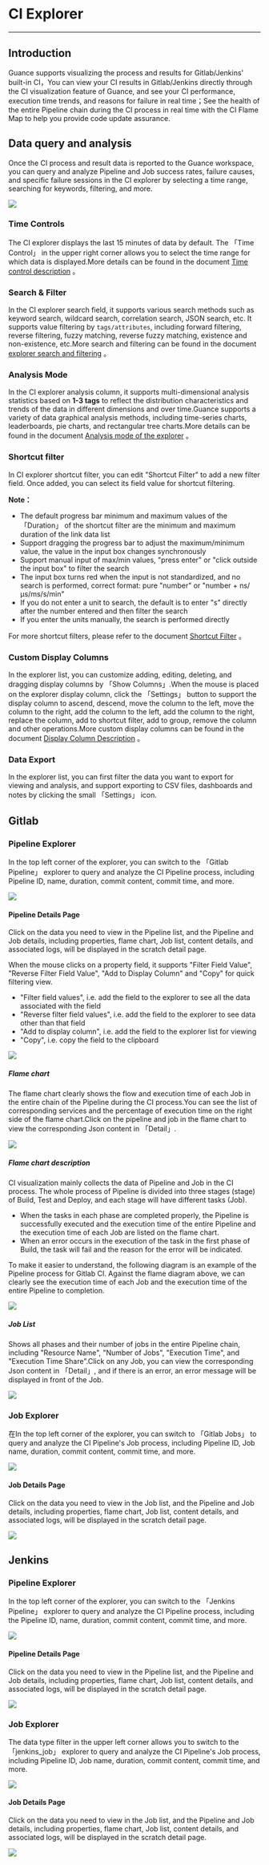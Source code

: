 # CI Explorer
---

## Introduction

Guance supports visualizing the process and results for Gitlab/Jenkins' built-in CI，You can view your CI results in Gitlab/Jenkins directly through the CI visualization feature of Guance, and see your CI performance, execution time trends, and reasons for failure in real time；See the health of the entire Pipeline chain during the CI process in real time with the CI Flame Map to help you provide code update assurance.

## Data query and analysis

Once the CI process and result data is reported to the Guance workspace, you can query and analyze Pipeline and Job success rates, failure causes, and specific failure sessions in the CI explorer by selecting a time range, searching for keywords, filtering, and more.

![](img/10.ci_5.png)

### Time Controls

The CI explorer displays the last 15 minutes of data by default. The 「Time Control」 in the upper right corner allows you to select the time range for which data is displayed.More details can be found in the document [Time control description](../getting-started/necessary-for-beginners/explorer-search.md#time) 。

### Search & Filter

In the CI explorer search field, it supports various search methods such as keyword search, wildcard search, correlation search, JSON search, etc. It supports value filtering by `tags/attributes`, including forward filtering, reverse filtering, fuzzy matching, reverse fuzzy matching, existence and non-existence, etc.More search and filtering can be found in the document [explorer search and filtering](../getting-started/necessary-for-beginners/explorer-search.md) 。

### Analysis Mode

In the CI explorer analysis column, it supports multi-dimensional analysis statistics based on **1-3 tags** to reflect the distribution characteristics and trends of the data in different dimensions and over time.Guance supports a variety of data graphical analysis methods, including time-series charts, leaderboards, pie charts, and rectangular tree charts.More details can be found in the document [Analysis mode of the explorer](../getting-started/necessary-for-beginners/explorer-search.md#analysis) 。

### Shortcut filter

In CI explorer shortcut filter, you can edit "Shortcut Filter" to add a new filter field. Once added, you can select its field value for shortcut filtering.

**Note：**

- The default progress bar minimum and maximum values of the 「Duration」 of the shortcut filter are the minimum and maximum duration of the link data list
- Support dragging the progress bar to adjust the maximum/minimum value, the value in the input box changes synchronously
- Support manual input of max/min values, "press enter" or "click outside the input box" to filter the search
- The input box turns red when the input is not standardized, and no search is performed, correct format: pure "number" or "number + ns/μs/ms/s/min"
- If you do not enter a unit to search, the default is to enter "s" directly after the number entered and then filter the search
- If you enter the units manually, the search is performed directly

For more shortcut filters, please refer to the document [Shortcut Filter](../getting-started/necessary-for-beginners/explorer-search.md#quick-filter) 。

### Custom Display Columns

In the explorer list, you can customize adding, editing, deleting, and dragging display columns by 「Show Columns」.When the mouse is placed on the explorer display column, click the 「Settings」 button to support the display column to ascend, descend, move the column to the left, move the column to the right, add the column to the left, add the column to the right, replace the column, add to shortcut filter, add to group, remove the column and other operations.More custom display columns can be found in the document [Display Column Description](../getting-started/necessary-for-beginners/explorer-search.md#columns) 。

### Data Export

In the explorer list, you can first filter the data you want to export for viewing and analysis, and support exporting to CSV files, dashboards and notes by clicking the small 「Settings」 icon.

## Gitlab

### Pipeline Explorer

In the top left corner of the explorer, you can switch to the 「Gitlab Pipeline」 explorer to query and analyze the CI Pipeline process, including Pipeline ID, name, duration, commit content, commit time, and more.

![](img/10.ci_5.png)

#### Pipeline Details Page

Click on the data you need to view in the Pipeline list, and the Pipeline and Job details, including properties, flame chart, Job list, content details, and associated logs, will be displayed in the scratch detail page.

When the mouse clicks on a property field, it supports "Filter Field Value", "Reverse Filter Field Value", "Add to Display Column" and "Copy" for quick filtering view.

- "Filter field values", i.e. add the field to the explorer to see all the data associated with the field
- "Reverse filter field values", i.e. add the field to the explorer to see data other than that field
- "Add to display column", i.e. add the field to the explorer list for viewing
- "Copy", i.e. copy the field to the clipboard 

![](img/10.ci_7.1.png)

##### Flame chart

The flame chart clearly shows the flow and execution time of each Job in the entire chain of the Pipeline during the CI process.You can see the list of corresponding services and the percentage of execution time on the right side of the flame chart.Click on the pipeline and job in the flame chart to view the corresponding Json content in 「Detail」.

![](img/10.ci_14.png)

##### Flame chart description

CI visualization mainly collects the data of Pipeline and Job in the CI process. The whole process of Pipeline is divided into three stages (stage) of Build, Test and Deploy, and each stage will have different tasks (Job).

- When the tasks in each phase are completed properly, the Pipeline is successfully executed and the execution time of the entire Pipeline and the execution time of each Job are listed on the flame chart.
- When an error occurs in the execution of the task in the first phase of Build, the task will fail and the reason for the error will be indicated.

To make it easier to understand, the following diagram is an example of the Pipeline process for Gitlab CI. Against the flame diagram above, we can clearly see the execution time of each Job and the execution time of the entire Pipeline to completion.

![](img/10.ci_2.png)

##### Job List

Shows all phases and their number of jobs in the entire Pipeline chain, including "Resource Name", "Number of Jobs", "Execution Time", and "Execution Time Share".Click on any Job, you can view the corresponding Json content in 「Detail」, and if there is an error, an error message will be displayed in front of the Job.

![](img/10.ci_13.png)

### Job Explorer

在In the top left corner of the explorer, you can switch to 「Gitlab Jobs」 to query and analyze the CI Pipeline's Job process, including Pipeline ID, Job name, duration, commit content, commit time, and more.

![](img/10.ci_6.png)

#### Job Details Page

Click on the data you need to view in the Job list, and the Pipeline and Job details, including properties, flame chart, Job list, content details, and associated logs, will be displayed in the scratch detail page.

![](img/10.ci_7.2.png)



## Jenkins

### Pipeline Explorer

In the top left corner of the explorer, you can switch to the 「Jenkins Pipeline」 explorer to query and analyze the CI Pipeline process, including the Pipeline ID, name, duration, commit content, commit time, and more.

![](img/17.CI_4.png)

#### Pipeline Details Page

Click on the data you need to view in the Pipeline list, and the Pipeline and Job details, including properties, flame chart, Job list, content details, and associated logs, will be displayed in the scratch detail page.

![](img/17.CI_5.png)

### Job Explorer

The data type filter in the upper left corner allows you to switch to the 「jenkins_job」 explorer to query and analyze the CI Pipeline's Job process, including Pipeline ID, Job name, duration, commit content, commit time, and more.

![](img/17.CI_8.png)

#### Job Details Page

Click on the data you need to view in the Job list, and the Pipeline and Job details, including properties, flame chart, Job list, content details, and associated logs, will be displayed in the scratch detail page.

![](img/17.CI_9.png)
